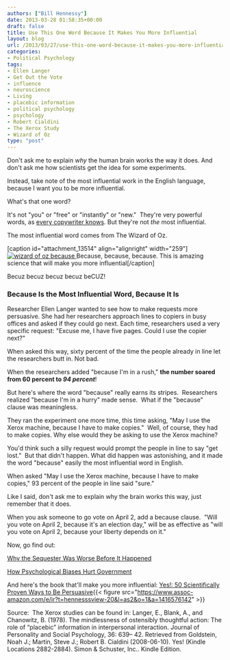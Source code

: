 ```yaml
---
authors: ["Bill Hennessy"]
date: 2013-03-28 01:58:35+00:00
draft: false
title: Use This One Word Because It Makes You More Influential
layout: blog
url: /2013/03/27/use-this-one-word-because-it-makes-you-more-influential/
categories:
- Political Psychology
tags:
- Ellen Langer
- Get Out the Vote
- influence
- neuroscience
- Living
- placebic information
- political psychology
- psychology
- Robert Cialdini
- The Xerox Study
- Wizard of Oz
type: "post"
---
```


Don't ask me to explain _why_ the human brain works the way it does. And don't ask me how scientists get the idea for some experiments.

Instead, take note of the most influential work in the English language, because I want you to be more influential.

What's that one word?

It's not "you" or "free" or "instantly" or "new."  They're very powerful words, as [every copywriter knows](https://www.copyblogger.com/persuasive-copywriting-words/). But they're not _the_ most influential.

The most influential word comes from The Wizard of Oz.

[caption id="attachment_13514" align="alignright" width="259"][![wizard of oz because](https://hennessysview.com/wp-content/uploads/2013/03/wizard-of-oz.jpg)
](https://hennessysview.com/wp-content/uploads/2013/03/wizard-of-oz.jpg) Because, because, because. This is amazing science that will make you more influential[/caption]

Becuz becuz becuz becuz beCUZ!


### **Because Is the Most Influential Word, Because It Is**


Researcher Ellen Langer wanted to see how to make requests more persuasive. She had her researchers approach lines to copiers in busy offices and asked if they could go next. Each time, researchers used a very specific request: "Excuse me, I have five pages. Could I use the copier next?"

When asked this way, sixty percent of the time the people already in line let the researchers butt in. Not bad.

When the researchers added "because I'm in a rush," **the number soared from 60 percent to _94 percent_**!

But here's where the word "because" really earns its stripes.  Researchers realized "because I'm in a hurry" made sense.  What if the "because" clause was meaningless.

They ran the experiment one more time, this time asking, "May I use the Xerox machine, because I have to make copies."  Well, of course, they had to make copies. Why else would they be asking to use the Xerox machine?

You'd think such a silly request would prompt the people in line to say "get lost."  But that didn't happen. What did happen was astonishing, and it made the word "because" easily the most influential word in English.

When asked "May I use the Xerox machine, because I have to make copies," 93 percent of the people in line said "sure."

Like I said, don't ask me to explain why the brain works this way, just remember that it does.

When you ask someone to go vote on April 2, add a because clause.  "Will you vote on April 2, because it's an election day," will be as effective as "will you vote on April 2, because your liberty depends on it."

Now, go find out:

[Why the Sequester Was Worse Before It Happened](https://hennessysview.com/2013/02/24/why-the-sequester-is-worse-now-than-it-will-be-after-it-happens/)

[How Psychological Biases Hurt Government](https://hennessysview.com/2012/12/28/how-psychological-biases-make-good-government-unlikely/)

And here's the book that'll make you more influential: [Yes!: 50 Scientifically Proven Ways to Be Persuasive](https://www.amazon.com/gp/product/1416576142/ref=as_li_ss_tl?ie=UTF8&camp=1789&creative=390957&creativeASIN=1416576142&linkCode=as2&tag=hennesssview-20){{< figure src="https://www.assoc-amazon.com/e/ir?t=hennesssview-20&l=as2&o=1&a=1416576142" >}}


Source:  The Xerox studies can be found in: Langer, E., Blank, A., and Chanowitz, B. (1978). The mindlessness of ostensibly thoughtful action: The role of “placebic” information in interpersonal interaction. Journal of Personality and Social Psychology, 36: 639– 42. Retrieved from Goldstein, Noah J.; Martin, Steve J.; Robert B. Cialdini (2008-06-10). Yes! (Kindle Locations 2882-2884). Simon & Schuster, Inc.. Kindle Edition.
